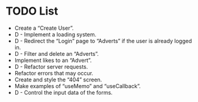 # TODO List

- Create a “Create User”.
- D - Implement a loading system.
- D - Redirect the “Login” page to “Adverts” if the user is already logged in.
- D - Filter and delete an “Adverts”.
- Implement likes to an “Advert”.
- D - Refactor server requests.
- Refactor errors that may occur.
- Create and style the “404” screen.
- Make examples of “useMemo” and “useCallback”.
- D - Control the input data of the forms.
